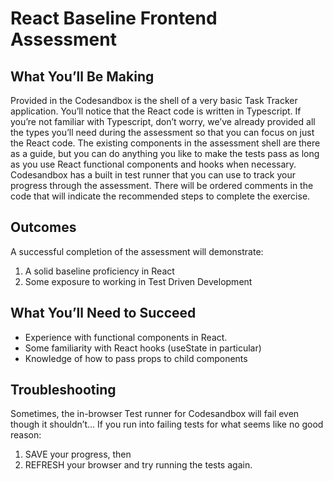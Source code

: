 # React Baseline Frontend Assessment

## What You’ll Be Making

Provided in the Codesandbox is the shell of a very basic Task Tracker application. You’ll notice that the React code is written in Typescript. If you’re not familiar with Typescript, don’t worry, we’ve already provided all the types you’ll need during the assessment so that you can focus on just the React code.
The existing components in the assessment shell are there as a guide, but you can do anything you like to make the tests pass as long as you use React functional components and hooks when necessary.
Codesandbox has a built in test runner that you can use to track your progress through the assessment. There will be ordered comments in the code that will indicate the recommended steps to complete the exercise.

## Outcomes

A successful completion of the assessment will demonstrate:

1. A solid baseline proficiency in React
2. Some exposure to working in Test Driven Development

## What You’ll Need to Succeed

- Experience with functional components in React.
- Some familiarity with React hooks (useState in particular)
- Knowledge of how to pass props to child components

## Troubleshooting

Sometimes, the in-browser Test runner for Codesandbox will fail even though it shouldn’t...
If you run into failing tests for what seems like no good reason:

1. SAVE your progress, then
2. REFRESH your browser and try running the tests again.
